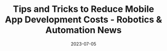 ---
category:
- .nan
date: 2023-07-05
keyword_suggestion: ubuntu docker install
post_inspiration: https://roboticsandautomationnews.com/2023/05/16/tips-and-tricks-to-reduce-mobile-app-development-costs/68320/
silot_terms: infrastructure os
title: Tips and Tricks to Reduce Mobile App Development Costs - Robotics &amp; <b>Automation</b>
  News
---